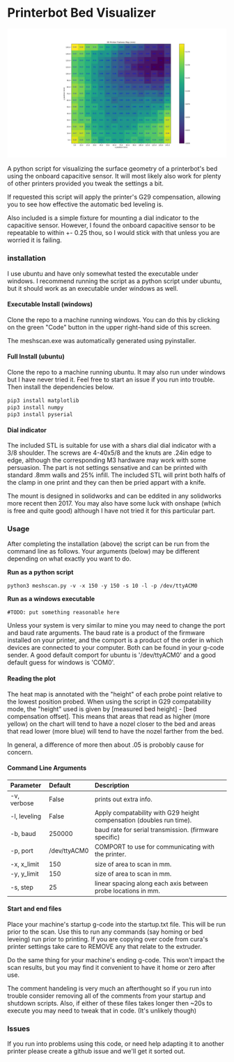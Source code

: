 # Printerbot Bed Visualizer

![Image of script output](/pics/with_bed_leveling.png)

A python script for visualizing the surface geometry of a printerbot's bed using
the onboard capacitive sensor. It will most likely also work for plenty of other
printers provided you tweak the settings a bit. 

If requested this script will apply the printer's G29 compensation, allowing
you to see how effective the automatic bed leveling is. 

Also included is a simple fixture for mounting a dial indicator to the 
capacitive sensor. However, I found the onboard capacitive sensor to be
repeatable to within +- 0.25 thou, so I would stick with that unless you are 
worried it is failing. 

### installation
I use ubuntu and have only somewhat tested the executable under windows. I
recommend running the script as a python script under ubuntu, but it should
work as an executable under windows as well.


#### Executable Install (windows)
Clone the repo to a machine running windows. You can do this by clicking on the 
green "Code" button in the upper right-hand side of this screen. 

The meshscan.exe was automatically generated using pyinstaller. 

#### Full Install (ubuntu)
Clone the repo to a machine running ubuntu. It may also run under windows but
I have never tried it. Feel free to start an issue if you run into trouble. 
Then install the dependencies below.  

```
pip3 install matplotlib
pip3 install numpy
pip3 install pyserial
```
 
#### Dial indicator
The included STL is suitable for use with a shars dial dial indicator with a 
3/8 shoulder. The screws are 4-40x5/8 and the knuts are .24in edge to edge,
although the corresponding M3 hardware may work with some persuasion. The part 
is not settings sensative and can be printed with standard .8mm walls and 25% 
infill. The included STL will print both halfs of the clamp in one print and
they can then be pried appart with a knife.
 
The mount is designed in solidworks and can be eddited in any solidworks more
recent then 2017. You may also have some luck with onshape (which is free and 
quite good) although I have not tried it for this particular part. 

### Usage

After completing the installation (above) the script can be run from the 
command line as follows. Your arguments (below) may be different depending on 
what exactly you want to do. 
 
__Run as a python script__
```
python3 meshscan.py -v -x 150 -y 150 -s 10 -l -p /dev/ttyACM0 
```

__Run as a windows executable__
```
#TODO: put something reasonable here
```

Unless your system is very similar to mine you may need to change the port and 
baud rate arguments. The baud rate is a product of the firmware installed on 
your printer, and the comport is a product of the order in which devices are
connected to your computer. Both can be found in your g-code sender. A good
default comport for ubuntu is '/dev/ttyACM0' and a good default guess for 
windows is 'COM0'.

#### Reading the plot

The heat map is annotated with the "height" of each probe point relative to the 
lowest position probed. When using the script in G29 compatability mode, the 
"height" used is given by [measured bed height] - [bed compensation offset]. 
This means that areas that read as higher (more yellow) on the chart will tend
to have a nozel closer to the bed and areas that read lower (more blue) will
tend to have the nozel farther from the bed. 

In general, a difference of more then about .05 is probobly cause for concern. 

#### Command Line Arguments


|Parameter                     | Default | Description |
| :----------------------------|:--------|:------------|
| -v, verbose                  | False   | prints out extra info.|
| -l, leveling                 | False    | Apply compatability with G29 height compensation (doubles run time). 
| -b, baud                     | 250000  | baud rate for serial transmission. (firmware specific)|
| -p, port                     | /dev/ttyACM0 | COMPORT to use for communicating with the printer.|
| -x, x_limit                  | 150     | size of area to scan in mm. |
| -y, y_limit                  | 150     | size of area to scan in mm. |
| -s, step                     | 25      | linear spacing along each axis between probe locations in mm. 
#### Start and end files 
Place your machine's startup g-code into the startup.txt file. This will be run
prior to the scan. Use this to run any commands (say homing or bed leveing) run
prior to printing. If you are copying over code from cura's printer settings
take care to REMOVE any that relate to the extruder. 

Do the same thing for your machine's ending g-code. This won't impact the scan
results, but you may find it convenient to have it home or zero after use. 

The comment handeling is very much an afterthought so if you run into trouble 
consider removing all of the comments from your startup and shutdown scripts.
Also, if either of these files takes longer then ~20s to execute you may need to
tweak that in code. (It's unlikely though)

### Issues
If you run into problems using this code, or need help adapting it to another 
printer please create a github issue and we'll get it sorted out. 

